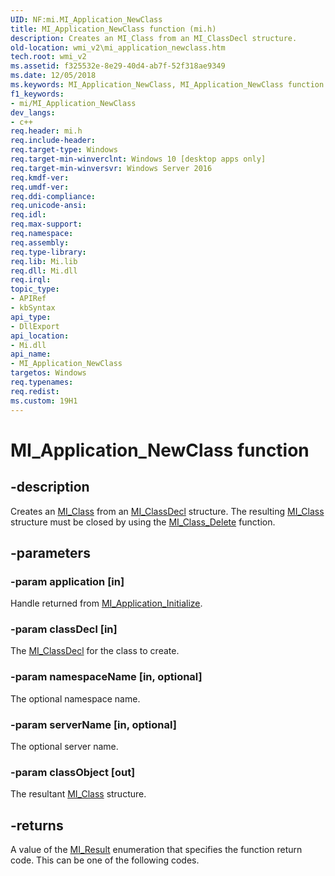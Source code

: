 ```yaml
---
UID: NF:mi.MI_Application_NewClass
title: MI_Application_NewClass function (mi.h)
description: Creates an MI_Class from an MI_ClassDecl structure.
old-location: wmi_v2\mi_application_newclass.htm
tech.root: wmi_v2
ms.assetid: f325532e-8e29-40d4-ab7f-52f318ae9349
ms.date: 12/05/2018
ms.keywords: MI_Application_NewClass, MI_Application_NewClass function [Windows Management Infrastructure (MI)], mi/MI_Application_NewClass, wmi_v2.mi_application_newclass
f1_keywords:
- mi/MI_Application_NewClass
dev_langs:
- c++
req.header: mi.h
req.include-header: 
req.target-type: Windows
req.target-min-winverclnt: Windows 10 [desktop apps only]
req.target-min-winversvr: Windows Server 2016
req.kmdf-ver: 
req.umdf-ver: 
req.ddi-compliance: 
req.unicode-ansi: 
req.idl: 
req.max-support: 
req.namespace: 
req.assembly: 
req.type-library: 
req.lib: Mi.lib
req.dll: Mi.dll
req.irql: 
topic_type:
- APIRef
- kbSyntax
api_type:
- DllExport
api_location:
- Mi.dll
api_name:
- MI_Application_NewClass
targetos: Windows
req.typenames: 
req.redist: 
ms.custom: 19H1
---
```


# MI_Application_NewClass function


## -description


Creates an <a href="https://docs.microsoft.com/windows/desktop/api/mi/ns-mi-mi_class">MI_Class</a> from an 
    <a href="https://docs.microsoft.com/windows/desktop/api/mi/ns-mi-mi_classdecl">MI_ClassDecl</a> structure. The resulting 
    <a href="https://docs.microsoft.com/windows/desktop/api/mi/ns-mi-mi_class">MI_Class</a> structure must be closed by using the 
    <a href="https://docs.microsoft.com/previous-versions/windows/desktop/api/mi/nf-mi-mi_class_delete">MI_Class_Delete</a> function.


## -parameters




### -param application [in]

Handle returned from 
      <a href="https://docs.microsoft.com/previous-versions/windows/desktop/api/mi/nf-mi-mi_application_initializev1">MI_Application_Initialize</a>.


### -param classDecl [in]

The <a href="https://docs.microsoft.com/windows/desktop/api/mi/ns-mi-mi_classdecl">MI_ClassDecl</a> for the class to create.


### -param namespaceName [in, optional]

The optional namespace name.


### -param serverName [in, optional]

The optional server name.


### -param classObject [out]

The resultant <a href="https://docs.microsoft.com/windows/desktop/api/mi/ns-mi-mi_class">MI_Class</a> structure.


## -returns



A value of the <a href="https://docs.microsoft.com/windows/desktop/api/mi/ne-mi-mi_result">MI_Result</a> enumeration that specifies the 
      function return code. This can be one of the following codes.



